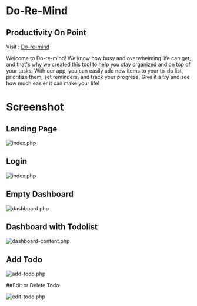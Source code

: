 # Do-Re-Mind
## Productivity On Point

Visit : <a href="http://doremind.rf.gd"> Do-re-mind </a>

Welcome to Do-re-mind! We know how busy and overwhelming life can get, and that's why we created this tool to help you stay organized and on top of your tasks. With our app, you can easily add new items to your to-do list, prioritize them, set reminders, and track your progress. Give it a try and see how much easier it can make your life!

# Screenshot

## Landing Page

![index.php](https://github.com/hawryyy30/uas-pw3/blob/main/Screenshots/landingpage.png)

## Login
![index.php](https://github.com/hawryyy30/uas-pw3/blob/main/Screenshots/login.png)

## Empty Dashboard

![dashboard.php](https://github.com/hawryyy30/uas-pw3/blob/main/Screenshots/emptydashboard.png)

## Dashboard with Todolist

![dashboard-content.php](https://github.com/hawryyy30/uas-pw3/blob/main/Screenshots/Dashboard.png)

## Add Todo

![add-todo.php](https://github.com/hawryyy30/uas-pw3/blob/main/Screenshots/Add%20todo.png)

##Edit or Delete Todo

![edit-todo.php](https://github.com/hawryyy30/uas-pw3/blob/main/Screenshots/Edit%20or%20Delete%20Todo.png)

